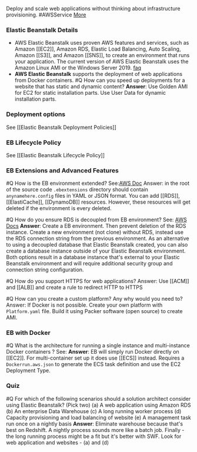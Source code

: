 Deploy and scale web applications without thinking about infrastructure provisioning. #AWSService 
[More](https://aws.amazon.com/elasticbeanstalk/)

### Elastic Beanstalk Details
- AWS Elastic Beanstalk uses proven AWS features and services, such as Amazon [[EC2]], Amazon RDS, Elastic Load Balancing, Auto Scaling, Amazon [[S3]], and Amazon [[SNS]], to create an environment that runs your application. The current version of AWS Elastic Beanstalk uses the Amazon Linux AMI or the Windows Server 2019. [faq](https://aws.amazon.com/elasticbeanstalk/faqs/)
- **AWS Elastic Beanstalk** supports the deployment of web applications from Docker containers.
#Q How can you speed up deployments for a website that has static and dynamic content?
**Answer**: Use Golden AMI for EC2 for static installation parts. Use User Data for dynamic installation parts.

### Deployment options

See [[Elastic Beanstalk Deployment Policies]]

### EB Lifecycle Policy
See [[Elastic Beanstalk Lifecycle Policy]]

### EB Extensions and Advanced Features
#Q How is the EB environment extended?
See:[AWS Doc](https://docs.aws.amazon.com/elasticbeanstalk/latest/dg/ebextensions.html)
Answer: in the root of the source code `.ebextensions` directory should contain `anynamehere.config` files in YAML or JSON format. You can add [[RDS]], [[ElastiCache]], [[DynamoDB]] resources. However, these resources will get deleted if the environment is every deleted.

#Q How do you ensure RDS is decoupled from EB environment?
See: [AWS Docs](https://docs.aws.amazon.com/elasticbeanstalk/latest/dg/using-features.managing.db.html)
**Answer**: Create a EB environment. Then prevent deletion of the RDS instance. Create a new environment (not clone) without RDS, instead use the RDS connection string from the previous environment. As an alternative to using a decoupled database that Elastic Beanstalk created, you can also create a database instance outside of your Elastic Beanstalk environment. Both options result in a database instance that's external to your Elastic Beanstalk environment and will require additional security group and connection string configuration.

#Q How do you support HTTPS for web applications?
Answer: Use [[ACM]] and [[ALB]] and create a rule to redirect HTTP to HTTPS

#Q How can you create a custom platform? Any why would you need to?
Answer: If Docker is not possible. Create your own platform with `Platform.yaml` file. Build it using Packer software (open source) to create AMI.

### EB with Docker

#Q What is the architecture for running a single instance and multi-instance Docker containers ?
See:
**Answer**: EB will simply run Docker directly on [[EC2]]. For multi-container set up it does use [[ECS]] instead. Requires a `Dockerrun.aws.json` to generate the ECS task definition and use the EC2 Deployment Type.

### Quiz
#Q For which of the following scenarios should a solution architect consider using Elastic Beanstalk? (Pick two)
(a) A web application using Amazon RDS
(b) An enterprise Data Warehouse
(c) A long running worker process
(d) Capacity provisioning and load balancing of website
(e) A management task run once on a nightly basis
**Answer**: Eliminate warehouse because that's best on Redshift. A nightly process sounds more like a batch job. Finally - the long running process might be a fit but it's better with SWF. Look for web application and websites - (a) and (d)
